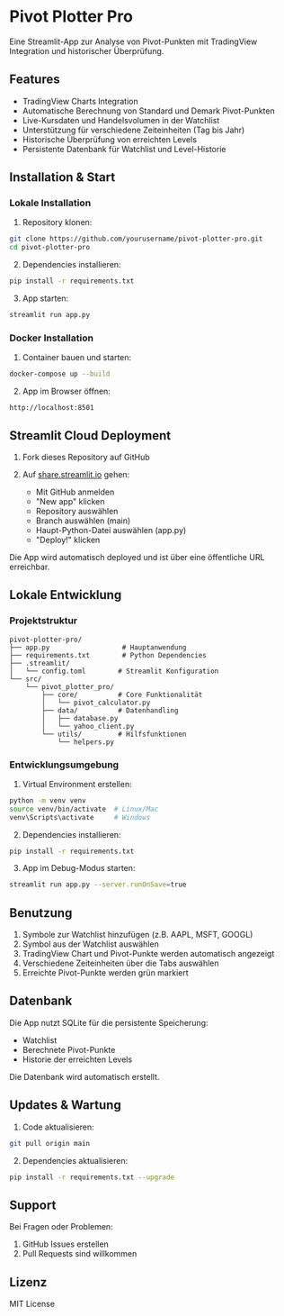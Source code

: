 # Pivot Plotter Pro

Eine Streamlit-App zur Analyse von Pivot-Punkten mit TradingView Integration und historischer Überprüfung.

## Features

- TradingView Charts Integration
- Automatische Berechnung von Standard und Demark Pivot-Punkten
- Live-Kursdaten und Handelsvolumen in der Watchlist
- Unterstützung für verschiedene Zeiteinheiten (Tag bis Jahr)
- Historische Überprüfung von erreichten Levels
- Persistente Datenbank für Watchlist und Level-Historie

## Installation & Start

### Lokale Installation

1. Repository klonen:
```bash
git clone https://github.com/yourusername/pivot-plotter-pro.git
cd pivot-plotter-pro
```

2. Dependencies installieren:
```bash
pip install -r requirements.txt
```

3. App starten:
```bash
streamlit run app.py
```

### Docker Installation

1. Container bauen und starten:
```bash
docker-compose up --build
```

2. App im Browser öffnen:
```
http://localhost:8501
```

## Streamlit Cloud Deployment

1. Fork dieses Repository auf GitHub

2. Auf [share.streamlit.io](https://share.streamlit.io) gehen:
   - Mit GitHub anmelden
   - "New app" klicken
   - Repository auswählen
   - Branch auswählen (main)
   - Haupt-Python-Datei auswählen (app.py)
   - "Deploy!" klicken

Die App wird automatisch deployed und ist über eine öffentliche URL erreichbar.

## Lokale Entwicklung

### Projektstruktur

```
pivot-plotter-pro/
├── app.py                  # Hauptanwendung
├── requirements.txt        # Python Dependencies
├── .streamlit/
│   └── config.toml        # Streamlit Konfiguration
└── src/
    └── pivot_plotter_pro/
        ├── core/          # Core Funktionalität
        │   └── pivot_calculator.py
        ├── data/          # Datenhandling
        │   ├── database.py
        │   └── yahoo_client.py
        └── utils/         # Hilfsfunktionen
            └── helpers.py
```

### Entwicklungsumgebung

1. Virtual Environment erstellen:
```bash
python -m venv venv
source venv/bin/activate  # Linux/Mac
venv\Scripts\activate     # Windows
```

2. Dependencies installieren:
```bash
pip install -r requirements.txt
```

3. App im Debug-Modus starten:
```bash
streamlit run app.py --server.runOnSave=true
```

## Benutzung

1. Symbole zur Watchlist hinzufügen (z.B. AAPL, MSFT, GOOGL)
2. Symbol aus der Watchlist auswählen
3. TradingView Chart und Pivot-Punkte werden automatisch angezeigt
4. Verschiedene Zeiteinheiten über die Tabs auswählen
5. Erreichte Pivot-Punkte werden grün markiert

## Datenbank

Die App nutzt SQLite für die persistente Speicherung:
- Watchlist
- Berechnete Pivot-Punkte
- Historie der erreichten Levels

Die Datenbank wird automatisch erstellt.

## Updates & Wartung

1. Code aktualisieren:
```bash
git pull origin main
```

2. Dependencies aktualisieren:
```bash
pip install -r requirements.txt --upgrade
```

## Support

Bei Fragen oder Problemen:
1. GitHub Issues erstellen
2. Pull Requests sind willkommen

## Lizenz

MIT License